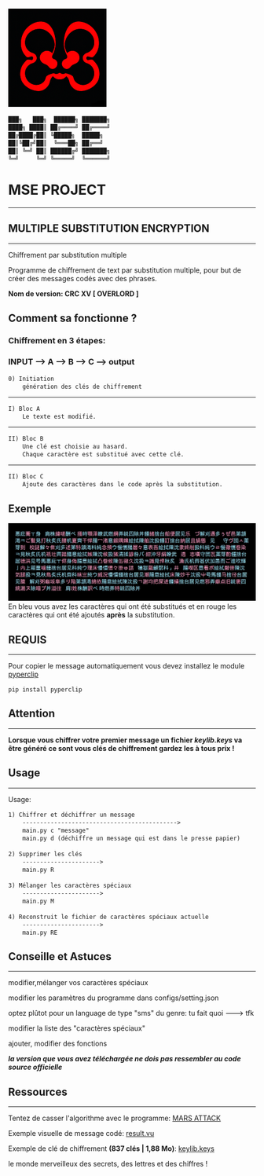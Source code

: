 ![image du projet](exemple/logo.png)


	███╗   ███╗  ██████╗ ███████╗
	████╗ ████║ ██╔════╝ ██╔════╝
	██╔████╔██║ ╚█████╗  █████╗
	██║╚██╔╝██║  ╚═══██╗ ██╔══╝
	██║ ╚═╝ ██║ ██████╔╝ ███████╗
	╚═╝     ╚═╝ ╚═════╝  ╚══════╝


# MSE PROJECT
-------------------------------------

## MULTIPLE SUBSTITUTION ENCRYPTION
-------------------------------------

Chiffrement par substitution multiple

Programme de chiffrement de text par substitution multiple,
pour but de créer des messages codés avec des phrases.


**Nom de version: CRC XV [ OVERLORD ]**

## Comment sa fonctionne ?

### Chiffrement en 3 étapes:

### INPUT --> A --> B --> C --> output
    
    
    0) Initiation
        génération des clés de chiffrement
--------------------------------------------------------------------------
	
    I) Bloc A
        Le texte est modifié.
--------------------------------------------------------------------------
    II) Bloc B
        Une clé est choisie au hasard.
        Chaque caractère est substitué avec cette clé.
--------------------------------------------------------------------------
    II) Bloc C
        Ajoute des caractères dans le code après la substitution.


## Exemple
![Exemple](exemple/exemple.jpg)
En bleu vous avez les caractères qui ont été substitués et en rouge les caractères qui ont été ajoutés **après** la substitution.


## REQUIS
-------------------------------------
Pour copier le message automatiquement vous devez installez le module [pyperclip](https://pypi.org/project/pyperclip/)

	pip install pyperclip


## Attention
-----------------------------------
**Lorsque vous chiffrer votre premier message un fichier _keylib.keys_ va être généré ce sont vous clés de chiffrement gardez les à tous prix !**

## Usage
---------------------------
Usage:
	
	1) Chiffrer et déchiffrer un message
		-------------------------------------------->
		main.py c "message"
		main.py d (déchiffre un message qui est dans le presse papier)

	2) Supprimer les clés
		---------------------->
		main.py R
		
	3) Mélanger les caractères spéciaux
		---------------------->
		main.py M
	
	4) Reconstruit le fichier de caractères spéciaux actuelle
		---------------------->
		main.py RE


## Conseille et Astuces
-------------------------------------------------------------------
modifier,mélanger vos caractères spéciaux

modifier les paramètres du programme dans configs/setting.json

optez plûtot pour un language de type "sms" du genre: tu fait quoi  ---> tfk

modifier la liste des "caractères spéciaux"

ajouter, modifier des fonctions




**_la version que vous avez téléchargée ne dois pas ressembler au code source officielle_**


## Ressources
-------------------------------------------------------------------


Tentez de casser l'algorithme avec le programme: [MARS ATTACK](https://discord.gg/E6qJmmKaEW)

Exemple visuelle de message codé: [result.vu](https://zpuf06s8huajolm3byvojg.on.drv.tw/public_html/MSE%20ARG/)

Exemple de clé de chiffrement **(837 clés | 1,88 Mo)**: [keylib.keys](https://zpuf06s8huajolm3byvojg.on.drv.tw/public_html/MSE%20ARG/keylib.keys)

le monde merveilleux des secrets, des lettres et des chiffres !
